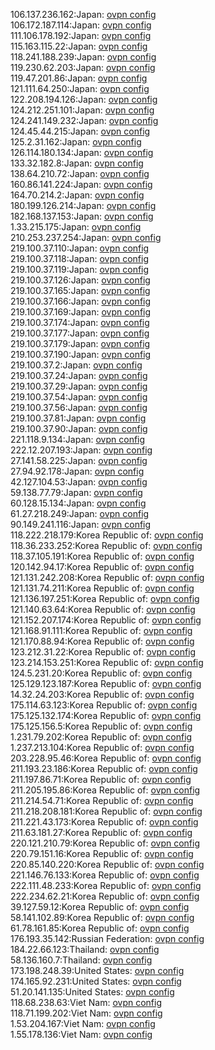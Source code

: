 106.137.236.162:Japan: [ovpn config](vpn/106_137_236_162.ovpn)  
106.172.187.114:Japan: [ovpn config](vpn/106_172_187_114.ovpn)  
111.106.178.192:Japan: [ovpn config](vpn/111_106_178_192.ovpn)  
115.163.115.22:Japan: [ovpn config](vpn/115_163_115_22.ovpn)  
118.241.188.239:Japan: [ovpn config](vpn/118_241_188_239.ovpn)  
119.230.62.203:Japan: [ovpn config](vpn/119_230_62_203.ovpn)  
119.47.201.86:Japan: [ovpn config](vpn/119_47_201_86.ovpn)  
121.111.64.250:Japan: [ovpn config](vpn/121_111_64_250.ovpn)  
122.208.194.126:Japan: [ovpn config](vpn/122_208_194_126.ovpn)  
124.212.251.101:Japan: [ovpn config](vpn/124_212_251_101.ovpn)  
124.241.149.232:Japan: [ovpn config](vpn/124_241_149_232.ovpn)  
124.45.44.215:Japan: [ovpn config](vpn/124_45_44_215.ovpn)  
125.2.31.162:Japan: [ovpn config](vpn/125_2_31_162.ovpn)  
126.114.180.134:Japan: [ovpn config](vpn/126_114_180_134.ovpn)  
133.32.182.8:Japan: [ovpn config](vpn/133_32_182_8.ovpn)  
138.64.210.72:Japan: [ovpn config](vpn/138_64_210_72.ovpn)  
160.86.141.224:Japan: [ovpn config](vpn/160_86_141_224.ovpn)  
164.70.214.2:Japan: [ovpn config](vpn/164_70_214_2.ovpn)  
180.199.126.214:Japan: [ovpn config](vpn/180_199_126_214.ovpn)  
182.168.137.153:Japan: [ovpn config](vpn/182_168_137_153.ovpn)  
1.33.215.175:Japan: [ovpn config](vpn/1_33_215_175.ovpn)  
210.253.237.254:Japan: [ovpn config](vpn/210_253_237_254.ovpn)  
219.100.37.110:Japan: [ovpn config](vpn/219_100_37_110.ovpn)  
219.100.37.118:Japan: [ovpn config](vpn/219_100_37_118.ovpn)  
219.100.37.119:Japan: [ovpn config](vpn/219_100_37_119.ovpn)  
219.100.37.126:Japan: [ovpn config](vpn/219_100_37_126.ovpn)  
219.100.37.165:Japan: [ovpn config](vpn/219_100_37_165.ovpn)  
219.100.37.166:Japan: [ovpn config](vpn/219_100_37_166.ovpn)  
219.100.37.169:Japan: [ovpn config](vpn/219_100_37_169.ovpn)  
219.100.37.174:Japan: [ovpn config](vpn/219_100_37_174.ovpn)  
219.100.37.177:Japan: [ovpn config](vpn/219_100_37_177.ovpn)  
219.100.37.179:Japan: [ovpn config](vpn/219_100_37_179.ovpn)  
219.100.37.190:Japan: [ovpn config](vpn/219_100_37_190.ovpn)  
219.100.37.2:Japan: [ovpn config](vpn/219_100_37_2.ovpn)  
219.100.37.24:Japan: [ovpn config](vpn/219_100_37_24.ovpn)  
219.100.37.29:Japan: [ovpn config](vpn/219_100_37_29.ovpn)  
219.100.37.54:Japan: [ovpn config](vpn/219_100_37_54.ovpn)  
219.100.37.56:Japan: [ovpn config](vpn/219_100_37_56.ovpn)  
219.100.37.81:Japan: [ovpn config](vpn/219_100_37_81.ovpn)  
219.100.37.90:Japan: [ovpn config](vpn/219_100_37_90.ovpn)  
221.118.9.134:Japan: [ovpn config](vpn/221_118_9_134.ovpn)  
222.12.207.193:Japan: [ovpn config](vpn/222_12_207_193.ovpn)  
27.141.58.225:Japan: [ovpn config](vpn/27_141_58_225.ovpn)  
27.94.92.178:Japan: [ovpn config](vpn/27_94_92_178.ovpn)  
42.127.104.53:Japan: [ovpn config](vpn/42_127_104_53.ovpn)  
59.138.77.79:Japan: [ovpn config](vpn/59_138_77_79.ovpn)  
60.128.15.134:Japan: [ovpn config](vpn/60_128_15_134.ovpn)  
61.27.218.249:Japan: [ovpn config](vpn/61_27_218_249.ovpn)  
90.149.241.116:Japan: [ovpn config](vpn/90_149_241_116.ovpn)  
118.222.218.179:Korea Republic of: [ovpn config](vpn/118_222_218_179.ovpn)  
118.36.233.252:Korea Republic of: [ovpn config](vpn/118_36_233_252.ovpn)  
118.37.105.191:Korea Republic of: [ovpn config](vpn/118_37_105_191.ovpn)  
120.142.94.17:Korea Republic of: [ovpn config](vpn/120_142_94_17.ovpn)  
121.131.242.208:Korea Republic of: [ovpn config](vpn/121_131_242_208.ovpn)  
121.131.74.211:Korea Republic of: [ovpn config](vpn/121_131_74_211.ovpn)  
121.136.197.251:Korea Republic of: [ovpn config](vpn/121_136_197_251.ovpn)  
121.140.63.64:Korea Republic of: [ovpn config](vpn/121_140_63_64.ovpn)  
121.152.207.174:Korea Republic of: [ovpn config](vpn/121_152_207_174.ovpn)  
121.168.91.111:Korea Republic of: [ovpn config](vpn/121_168_91_111.ovpn)  
121.170.88.94:Korea Republic of: [ovpn config](vpn/121_170_88_94.ovpn)  
123.212.31.22:Korea Republic of: [ovpn config](vpn/123_212_31_22.ovpn)  
123.214.153.251:Korea Republic of: [ovpn config](vpn/123_214_153_251.ovpn)  
124.5.231.20:Korea Republic of: [ovpn config](vpn/124_5_231_20.ovpn)  
125.129.123.187:Korea Republic of: [ovpn config](vpn/125_129_123_187.ovpn)  
14.32.24.203:Korea Republic of: [ovpn config](vpn/14_32_24_203.ovpn)  
175.114.63.123:Korea Republic of: [ovpn config](vpn/175_114_63_123.ovpn)  
175.125.132.174:Korea Republic of: [ovpn config](vpn/175_125_132_174.ovpn)  
175.125.156.5:Korea Republic of: [ovpn config](vpn/175_125_156_5.ovpn)  
1.231.79.202:Korea Republic of: [ovpn config](vpn/1_231_79_202.ovpn)  
1.237.213.104:Korea Republic of: [ovpn config](vpn/1_237_213_104.ovpn)  
203.228.95.46:Korea Republic of: [ovpn config](vpn/203_228_95_46.ovpn)  
211.193.23.186:Korea Republic of: [ovpn config](vpn/211_193_23_186.ovpn)  
211.197.86.71:Korea Republic of: [ovpn config](vpn/211_197_86_71.ovpn)  
211.205.195.86:Korea Republic of: [ovpn config](vpn/211_205_195_86.ovpn)  
211.214.54.71:Korea Republic of: [ovpn config](vpn/211_214_54_71.ovpn)  
211.218.208.181:Korea Republic of: [ovpn config](vpn/211_218_208_181.ovpn)  
211.221.43.173:Korea Republic of: [ovpn config](vpn/211_221_43_173.ovpn)  
211.63.181.27:Korea Republic of: [ovpn config](vpn/211_63_181_27.ovpn)  
220.121.210.79:Korea Republic of: [ovpn config](vpn/220_121_210_79.ovpn)  
220.79.151.16:Korea Republic of: [ovpn config](vpn/220_79_151_16.ovpn)  
220.85.140.220:Korea Republic of: [ovpn config](vpn/220_85_140_220.ovpn)  
221.146.76.133:Korea Republic of: [ovpn config](vpn/221_146_76_133.ovpn)  
222.111.48.233:Korea Republic of: [ovpn config](vpn/222_111_48_233.ovpn)  
222.234.62.21:Korea Republic of: [ovpn config](vpn/222_234_62_21.ovpn)  
39.127.59.12:Korea Republic of: [ovpn config](vpn/39_127_59_12.ovpn)  
58.141.102.89:Korea Republic of: [ovpn config](vpn/58_141_102_89.ovpn)  
61.78.161.85:Korea Republic of: [ovpn config](vpn/61_78_161_85.ovpn)  
176.193.35.142:Russian Federation: [ovpn config](vpn/176_193_35_142.ovpn)  
184.22.66.123:Thailand: [ovpn config](vpn/184_22_66_123.ovpn)  
58.136.160.7:Thailand: [ovpn config](vpn/58_136_160_7.ovpn)  
173.198.248.39:United States: [ovpn config](vpn/173_198_248_39.ovpn)  
174.165.92.231:United States: [ovpn config](vpn/174_165_92_231.ovpn)  
51.20.141.135:United States: [ovpn config](vpn/51_20_141_135.ovpn)  
118.68.238.63:Viet Nam: [ovpn config](vpn/118_68_238_63.ovpn)  
118.71.199.202:Viet Nam: [ovpn config](vpn/118_71_199_202.ovpn)  
1.53.204.167:Viet Nam: [ovpn config](vpn/1_53_204_167.ovpn)  
1.55.178.136:Viet Nam: [ovpn config](vpn/1_55_178_136.ovpn)  
